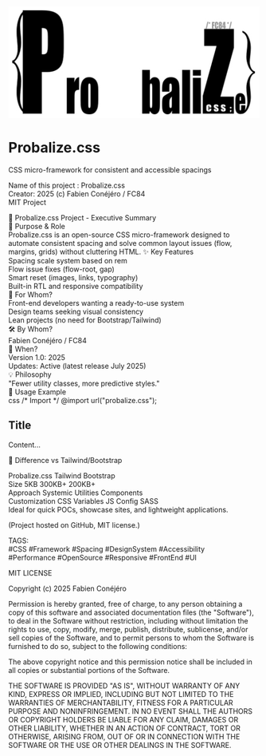 ![Probalize-css-icon](https://github.com/madjeek-web/Probalize.css/blob/main/Probalize-css-jpeg.jpg)

# Probalize.css
CSS micro-framework for consistent and accessible spacings

Name of this project : Probalize.css       
Creator: 2025 (c) Fabien Conéjéro / FC84  
MIT Project

📌 Probalize.css Project - Executive Summary  
🎯 Purpose & Role  
Probalize.css is an open-source CSS micro-framework designed to automate consistent spacing and solve common layout issues (flow, margins, grids) without cluttering HTML.
✨ Key Features  
Spacing scale system based on rem  
Flow issue fixes (flow-root, gap)  
Smart reset (images, links, typography)  
Built-in RTL and responsive compatibility  
👥 For Whom?  
Front-end developers wanting a ready-to-use system  
Design teams seeking visual consistency  
Lean projects (no need for Bootstrap/Tailwind)  
🛠 By Whom?  
Fabien Conéjéro / FC84  
📅 When?  
Version 1.0: 2025  
Updates: Active (latest release July 2025)  
💡 Philosophy  
"Fewer utility classes, more predictive styles."  
🔗 Usage Example  
css
/* Import */
@import url("probalize.css");

<!-- HTML -->
<article class="flow"> <!-- Auto-spacing -->
  <h2>Title</h2>
  <p>Content...</p>
</article>
🚀 Difference vs Tailwind/Bootstrap  

Probalize.css	Tailwind	Bootstrap  
Size	5KB	300KB+	200KB+  
Approach	Systemic	Utilities	Components  
Customization	CSS Variables	JS Config	SASS  
Ideal for quick POCs, showcase sites, and lightweight applications.  

(Project hosted on GitHub, MIT license.)  

TAGS:  
#CSS #Framework #Spacing #DesignSystem #Accessibility  
#Performance #OpenSource #Responsive #FrontEnd #UI



MIT LICENSE

Copyright (c) 2025 Fabien Conéjéro

Permission is hereby granted, free of charge, to any person obtaining a copy
of this software and associated documentation files (the "Software"), to deal
in the Software without restriction, including without limitation the rights
to use, copy, modify, merge, publish, distribute, sublicense, and/or sell
copies of the Software, and to permit persons to whom the Software is
furnished to do so, subject to the following conditions:

The above copyright notice and this permission notice shall be included in all
copies or substantial portions of the Software.

THE SOFTWARE IS PROVIDED "AS IS", WITHOUT WARRANTY OF ANY KIND, EXPRESS OR
IMPLIED, INCLUDING BUT NOT LIMITED TO THE WARRANTIES OF MERCHANTABILITY,
FITNESS FOR A PARTICULAR PURPOSE AND NONINFRINGEMENT. IN NO EVENT SHALL THE
AUTHORS OR COPYRIGHT HOLDERS BE LIABLE FOR ANY CLAIM, DAMAGES OR OTHER
LIABILITY, WHETHER IN AN ACTION OF CONTRACT, TORT OR OTHERWISE, ARISING FROM,
OUT OF OR IN CONNECTION WITH THE SOFTWARE OR THE USE OR OTHER DEALINGS IN THE
SOFTWARE.
